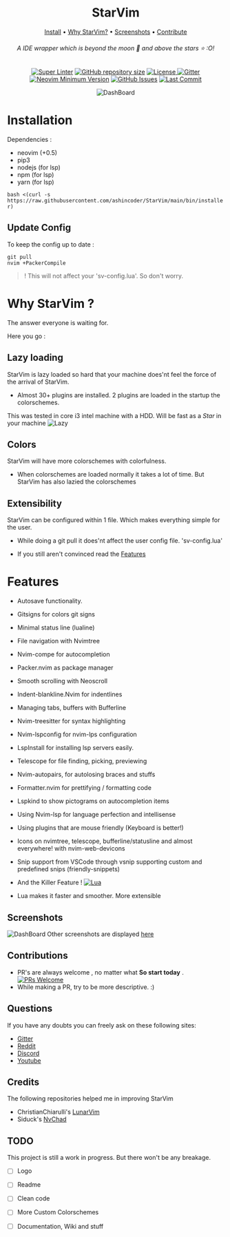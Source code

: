<h1 align="center">StarVim</h1>

<div align="center">

[Install](#installation) • [Why StarVim?](#why-starvim-) • [Screenshots](https://github.com/ashincoder/StarVim/tree/screenshots) • [Contribute](#contributions)

</div>

<h6 align="center">A IDE wrapper which is beyond the moon 🌚 and above the stars ⭐ :O!</h1>

<div align="center">
	
[![Super Linter](https://img.shields.io/github/workflow/status/ashincoder/StarVim/Super-Linter/main?style=flat-square&logo=github&label=Build&color=green)]()
<a href="https://github.com/ashincoder/StarVim"
        ><img
            src="https://img.shields.io/github/repo-size/ashincoder/StarVim?style=flat-square&label=Repo"
            alt="GitHub repository size"
    /></a>
      <a href="https://github.com/ashincoder/StarVim/blob/main/LICENSE"
        ><img
            src="https://img.shields.io/github/license/ashincoder/StarVim?style=flat-square&logo=GNU&label=License"
            alt="License"
    />
[![Gitter](https://img.shields.io/gitter/room/ashincoder/StarVim?style=flat-square&logo=gitter&logoColor=white&label=Chat&color=eb34a4)](https://gitter.im/starvim-conf/community?utm_source=badge&utm_medium=badge&utm_campaign=pr-badge)
[![Neovim Minimum Version](https://img.shields.io/badge/Neovim-0.5+-blueviolet.svg?style=flat-square&logo=Neovim&logoColor=white)](https://github.com/neovim/neovim)
[![GitHub Issues](https://img.shields.io/github/issues/ashincoder/StarVim.svg?style=flat-square&label=Issues&color=fc0330)](https://github.com/siduck76/StarVim/issues)
[![Last Commit](https://img.shields.io/github/last-commit/ashincoder/StarVim.svg?style=flat-square&label=Last%20Commit&color=58eb34)](https://github.com/siduck76/StarVim/pulse) 
	      
![DashBoard](https://github.com/ashincoder/StarVim/blob/screenshots/dashboard.png)
  </div>

# Installation
	
Dependencies :
- neovim (+0.5)
- pip3 
- nodejs (for lsp)
- npm (for lsp)
- yarn (for lsp)
	
`bash <(curl -s https://raw.githubusercontent.com/ashincoder/StarVim/main/bin/installer)`

## Update Config

To keep the config up to date :

```
git pull
nvim +PackerCompile
```

> ! This will not affect your 'sv-config.lua'. So don't worry.

# Why StarVim ?

The answer everyone is waiting for. 

Here you go :

## Lazy loading
StarVim is lazy loaded so hard that your machine does'nt feel the force of the arrival of StarVim. 
- Almost 30+ plugins are installed. 2 plugins are loaded in the startup the colorschemes.

This was tested in core i3 intel machine with a HDD. Will be fast as a *Star* in your machine 
![Lazy](https://github.com/ashincoder/StarVim/blob/screenshots/lazy.png)

## Colors
StarVim will have more colorschemes with colorfulness. 
- When colorschemes are loaded normally it takes a lot of time. But StarVim has also lazied the colorschemes

## Extensibility
StarVim can be configured within 1 file. Which makes everything simple for the user. 
- While doing a git pull it does'nt affect the user config file. 'sv-config.lua'

+ If you still aren't convinced read the [Features](https://github.com/ashincoder/StarVim#features)

# Features

- Autosave functionality.
- Gitsigns for colors git signs 
- Minimal status line (lualine)
- File navigation with Nvimtree
- Nvim-compe for autocompletion
- Packer.nvim as package manager
- Smooth scrolling with Neoscroll
- Indent-blankline.Nvim for indentlines
- Managing tabs, buffers with Bufferline
- Nvim-treesitter for syntax highlighting
- Nvim-lspconfig for nvim-lps configuration
- LspInstall for installing lsp servers easily.
- Telescope for file finding, picking, previewing
- Nvim-autopairs, for autolosing braces and stuffs
- Formatter.nvim for prettifying / formatting code
- Lspkind to show pictograms on autocompletion items
- Using Nvim-lsp for language perfection and intellisense
- Using plugins that are mouse friendly (Keyboard is better!)
- Icons on nvimtree, telescope, bufferline/statusline and almost everywhere! with nvim-web-devicons
- Snip support from VSCode through vsnip supporting custom and predefined snips (friendly-snippets)

- And the Killer Feature ! [![Lua](https://img.shields.io/badge/Made%20with%20Lua-blueviolet.svg?style=for-the-badge&logo=lua)]()
- Lua makes it faster and smoother. More extensible
	
## Screenshots
	
![DashBoard](https://github.com/ashincoder/StarVim/blob/screenshots/dashboard.png)
Other screenshots are displayed [here](https://github.com/ashincoder/StarVim/tree/screenshots)

## Contributions
- PR's are always welcome , no matter what **So start today** . [![PRs Welcome](https://img.shields.io/badge/PRs-welcome-brightgreen.svg?style=flat-square)](http://makeapullrequest.com) 
- While making a PR, try to be more descriptive. :)

## Questions
If you have any doubts you can freely ask on these following sites:
- [Gitter](https://gitter.im/starvim-conf/community)
- [Reddit](https://www.reddit.com/r/StarVim/)	
- [Discord](https://discord.com/channels/866158163900366879/866158164335394830)
- [Youtube](https://www.youtube.com/channel/UCZqKL3vIdyHUiLuR1vYwVgw)

## Credits

The following repositories helped me in improving StarVim
-  ChristianChiarulli's [LunarVim](https://github.com/ChristianChiarulli/LunarVim) 
-  Siduck's [NvChad](https://github.com/siduck76/NvChad) 

## TODO

This project is still a work in progress. But there won't be any breakage.

- [ ] Logo
- [ ] Readme
- [ ] Clean code
- [ ] More Custom Colorschemes 
- [ ] Documentation, Wiki and stuff

